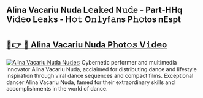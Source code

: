 ## Alina Vacariu Nuda L𝚎a𝚔ed N𝚞𝚍e - Part-HHq Vi𝚍𝚎o L𝚎a𝚔s - H𝚘𝚝 O𝚗𝚕yf𝚊ns P𝚑𝚘tos nEspt

# <h2><a href="http://kf17n8.oniu.top/?m=Alina+Vacariu+Nuda">🔗👉 🔴 Alina Vacariu Nuda P𝚑ot𝚘𝚜 V𝚒d𝚎o</a></h2>

[![Alina Vacariu Nuda Nu𝚍e𝚜](https://i.imgur.com/0qMVB7G.gif)](http://kf17n8.oniu.top/?m=Alina+Vacariu+Nuda)
Cybernetic performer and multimedia innovator Alina Vacariu Nuda, acclaimed for distributing dance and lifestyle inspiration through viral dance sequences and compact films. Exceptional dancer Alina Vacariu Nuda, famed for their extraordinary skills and accomplishments in the world of dance.  
